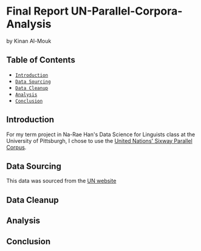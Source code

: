 # Final Report UN-Parallel-Corpora-Analysis 
by Kinan Al-Mouk
## Table of Contents
  - [`Introduction`](#-Introduction)
  - [`Data Sourcing`](#-Introduction)
  - [`Data Cleanup`](#-Introduction)
  - [`Analysis`](#-Introduction)
  - [`Conclusion`](#-Introduction)

## Introduction
For my term project in Na-Rae Han's Data Science for Linguists class at the University of Pittsburgh, I chose to use the [United Nations' Sixway Parallel Corpus](https://conferences.unite.un.org/uncorpus).

## Data Sourcing
This data was sourced from the [UN website](https://conferences.unite.un.org/uncorpus)
## Data Cleanup
## Analysis
## Conclusion


